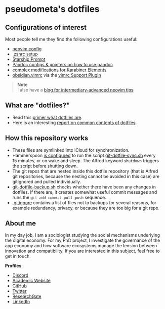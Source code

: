 # pseudometa's dotfiles

## Configurations of interest
Most people tell me they find the following configurations useful:
- [neovim config](/nvim)
- [.zshrc setup](/zsh)
- [Starship Prompt](/starship/starship-alacritty.toml)
- [Pandoc configs & pointers on how to use pandoc](/pandoc)
- [complex modifications for Karabiner Elements](/karabiner)
- [obsidian.vimrc](obsidian-vim/obsidian.vimrc) via the [vimrc Support Plugin](https://obsidian.md/plugins?id=obsidian-vimrc-support)

> __Note__  
> I also have a [blog for intermediary-advanced neovim tips](https://nanotipsforvim.prose.sh/)

## What are "dotfiles?"
- Read this [primer what dotfiles are](https://www.freecodecamp.org/news/dotfiles-what-is-a-dot-file-and-how-to-create-it-in-mac-and-linux/).
- Here is an interesting [report on common contents of dotfiles](https://github.com/Kharacternyk/dotcommon).

## How this repository works
- These files are symlinked into iCloud for synchronization.
- Hammerspoon [is configured](hammerspoon/lua/system-and-cron.lua) to run the script [git-dotfile-sync.sh](git-dotfile-sync.sh) every 15 minutes, or on wake and sleep. The Alfred keyword `shutdown` triggers the script before shutting down.
- The git repos that are nested inside this dotfile repository (that is Alfred git repositories, because the nesting cannot be avoided in this case) are gitignored and pulled individually.
- [git-dotfile-backup.sh](git-dotfile-backup.sh) checks whether there have been any changes in dotfiles. If there are, it creates somewhat useful commit messages and runs the `git add commit pull push` sequence.
- [.gitignore](.gitignore) contains a list of files not to backups for several reasons, for example redundancy, privacy, or because they are too big for a git repo.

<!-- vale Google.FirstPerson = NO --> <!-- vale Microsoft.FirstPerson = NO -->
## About me
In my day job, I am a sociologist studying the social mechanisms underlying the digital economy. For my PhD project, I investigate the governance of the app economy and how software ecosystems manage the tension between innovation and compatibility. If you are interested in this subject, feel free to get in touch.

__Profiles__
- [Discord](https://discordapp.com/users/462774483044794368/)
- [Academic Website](https://chris-grieser.de/)
- [GitHub](https://github.com/chrisgrieser/)
- [Twitter](https://twitter.com/pseudo_meta)
- [ResearchGate](https://www.researchgate.net/profile/Christopher-Grieser)
- [LinkedIn](https://www.linkedin.com/in/christopher-grieser-ba693b17a/)

